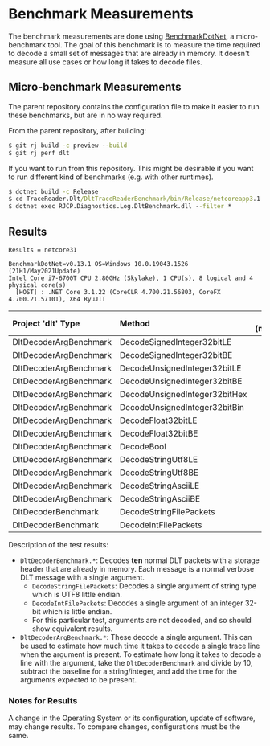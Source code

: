 # Benchmark Measurements

The benchmark measurements are done using
[BenchmarkDotNet](https://benchmarkdotnet.org/), a micro-benchmark tool. The
goal of this benchmark is to measure the time required to decode a small set of
messages that are already in memory. It doesn't measure all use cases or how
long it takes to decode files.

## Micro-benchmark Measurements

The parent repository contains the configuration file to make it easier to run
these benchmarks, but are in no way required.

From the parent repository, after building:

```cmd
$ git rj build -c preview --build
$ git rj perf dlt
```

If you want to run from this repository. This might be desirable if you want to
run different kind of benchmarks (e.g. with other runtimes).

```cmd
$ dotnet build -c Release
$ cd TraceReader.Dlt/DltTraceReaderBenchmark/bin/Release/netcoreapp3.1
$ dotnet exec RJCP.Diagnostics.Log.DltBenchmark.dll --filter *
```

## Results

```text
Results = netcore31

BenchmarkDotNet=v0.13.1 OS=Windows 10.0.19043.1526 (21H1/May2021Update)
Intel Core i7-6700T CPU 2.80GHz (Skylake), 1 CPU(s), 8 logical and 4 physical core(s)
  [HOST] : .NET Core 3.1.22 (CoreCLR 4.700.21.56803, CoreFX 4.700.21.57101), X64 RyuJIT
```

| Project 'dlt' Type     | Method                        | mean (netcore31) | stderr |
|:-----------------------|:------------------------------|-----------------:|-------:|
| DltDecoderArgBenchmark | DecodeSignedInteger32bitLE    | 18.21            | 0.10   |
| DltDecoderArgBenchmark | DecodeSignedInteger32bitBE    | 17.60            | 0.03   |
| DltDecoderArgBenchmark | DecodeUnsignedInteger32bitLE  | 18.02            | 0.07   |
| DltDecoderArgBenchmark | DecodeUnsignedInteger32bitBE  | 18.06            | 0.08   |
| DltDecoderArgBenchmark | DecodeUnsignedInteger32bitHex | 18.13            | 0.05   |
| DltDecoderArgBenchmark | DecodeUnsignedInteger32bitBin | 17.87            | 0.09   |
| DltDecoderArgBenchmark | DecodeFloat32bitLE            | 16.89            | 0.06   |
| DltDecoderArgBenchmark | DecodeFloat32bitBE            | 17.08            | 0.07   |
| DltDecoderArgBenchmark | DecodeBool                    | 8.44             | 0.04   |
| DltDecoderArgBenchmark | DecodeStringUtf8LE            | 55.17            | 0.17   |
| DltDecoderArgBenchmark | DecodeStringUtf8BE            | 54.46            | 0.12   |
| DltDecoderArgBenchmark | DecodeStringAsciiLE           | 44.17            | 0.13   |
| DltDecoderArgBenchmark | DecodeStringAsciiBE           | 43.30            | 0.21   |
| DltDecoderBenchmark    | DecodeStringFilePackets       | 3761.26          | 11.54  |
| DltDecoderBenchmark    | DecodeIntFilePackets          | 3317.44          | 7.23   |

Description of the test results:

* `DltDecoderBenchmark.*`: Decodes **ten** normal DLT packets with a storage
  header that are already in memory. Each message is a normal verbose DLT
  message with a single argument.
  * `DecodeStringFilePackets`: Decodes a single argument of string type which is
    UTF8 little endian.
  * `DecodeIntFilePackets`: Decodes a single argument of an integer 32-bit which
    is little endian.
  * For this particular test, arguments are not decoded, and so should show
    equivalent results.
* `DltDecoderArgBenchmark.*`: These decode a single argument. This can be used
  to estimate how much time it takes to decode a single trace line when the
  argument is present. To estimate how long it takes to decode a line with the
  argument, take the `DltDecoderBenchmark` and divide by 10, subtract the
  baseline for a string/integer, and add the time for the arguments expected to
  be present.

### Notes for Results

A change in the Operating System or its configuration, update of software, may
change results. To compare changes, configurations must be the same.
